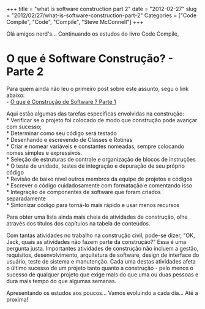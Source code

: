 +++
title = "what is software construction part 2"
date = "2012-02-27"
slug = "2012/02/27/what-is-software-construction-part-2"
Categories = ["Code Compile", "Code", "Compile", "Steve McConnell"]
+++
<!--more-->
Olá amigos nerd's... Continuando os estudos do livro Code Compile,
<h1>
O que é Software Construção? - Parte 2
</h1>
<p>
Para quem ainda não leu o primeiro post sobre este assunto, segu o link abaixo:<br/>
- <a href="{{ root_url }}/blog/2012/02/25/what-is-software-construction/">O que é Construção de Software ? Parte 1</a>
</p>
<p>
Aqui estão algumas das tarefas específicas envolvidas na construção:<br/>
  * Verificar se o projeto foi colocado de modo que
  construção pode avançar com sucesso;<br/>
  * Determinar como seu código será testado<br/>
	* Desenhando e escrevendo de Classes e Rotinas<br/>
  * Criar e nomear variáveis e constantes nomeadas, sempre colocando nomes simples e expressivos.<br/>
  * Seleção de estruturas de controle e organização de blocos de instruções<br/>
  * O teste de unidade, testes de integração e depuração de seu próprio código<br/>
  * Revisão de baixo nível outros membros da equipe de projetos e códigos<br/>
  * Escrever o código cuidadosamente com formatação e comentando isso<br/>
  * Integração de componentes de software que foram criados separadamente<br/>
  * Sintonizar código para torná-lo mais rápido e usar menos recursos<br/>
</p>

<p>
 Para obter uma lista ainda mais cheia de atividades de construção,
  olhe através dos títulos dos capítulos na tabela de conteúdos. </p>
 <p>
  Com tantas atividades no trabalho na construção civil, pode-se dizer,
  "OK, Jack, quais as atividades não fazem parte da construção?" Essa é uma pergunta justa.
  Importantes atividades de construção não incluem a gestão,
  requisitos, desenvolvimento, arquitetura de software, design de interface do usuário,
  teste de sistema e manutenção. Cada uma destas atividades afeta o último
  sucesso de um projeto tanto quanto a construção - pelo menos o sucesso de qualquer
  projeto que exige mais do que uma ou duas pessoas e dura mais tempo do que
  algumas semanas.
</p>

Apresentando os estudos aos poucos... Vamos evoluindo a cada dia... Até a proxima!
